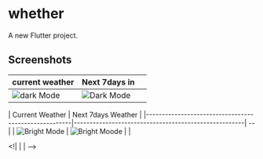 # whether

A new Flutter project.

## Screenshots


| current weather                         | Next 7days in      |    |
|-----------------------------------------|-----------------------------------| -- |
| ![dark Mode](/assets/screenshots/side-drawer.jpg) | ![Dark Mode](/assets/screenshots/home.jpg) | |

| Current Weather                                      | Next 7days Weather                                   |
|------------------------------------------------------|------------------------------------------------------| -- |
| ![Bright Mode](/assets/screenshots/product-list.jpg) | ![Bright Moode](/assets/screenshots/add-product.jpg) | |

<!|     |     | -->
